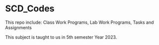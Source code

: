 # SCD_Codes 

This repo include:
Class Work Programs,
Lab Work Programs,
Tasks and Assignments

This subject is taught to us in 5th semester Year 2023.
